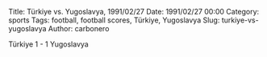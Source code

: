 Title: Türkiye vs. Yugoslavya, 1991/02/27
Date: 1991/02/27 00:00
Category: sports
Tags: football, football scores, Türkiye, Yugoslavya
Slug: turkiye-vs-yugoslavya
Author: carbonero


Türkiye 1 - 1 Yugoslavya
